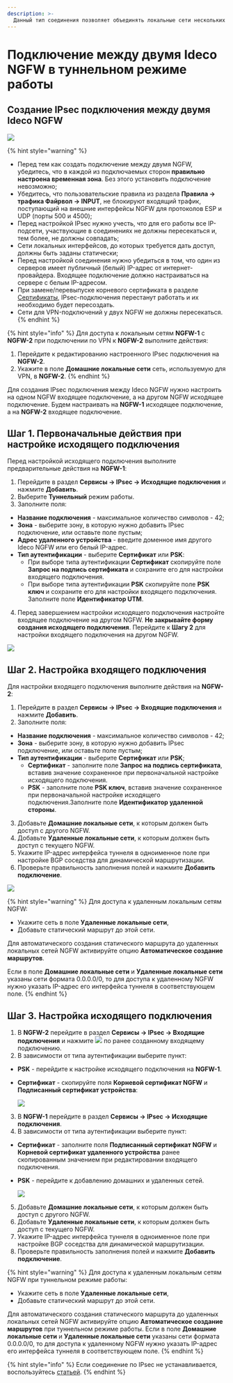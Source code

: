 ```yaml
---
description: >-
  Данный тип соединения позволяет объединять локальные сети нескольких серверов Ideco NGFW.
---
```


# Подключение между двумя Ideco NGFW в туннельном режиме работы

## Создание IPsec подключения между двумя Ideco NGFW

![](../../../../.gitbook/assets/ipsec-step1.png)

{% hint style="warning" %}
* Перед тем как создать подключение между двумя NGFW, убедитесь, что в каждой из подключаемых сторон **правильно настроена временная зона**. Без этого установить подключение невозможно;
* Убедитесь, что пользовательские правила из раздела **Правила -> трафика Файрвол -> INPUT**, не блокируют входящий трафик, поступающий на внешние интерфейсы NGFW для протоколов ESP и UDP (порты 500 и 4500);
* Перед настройкой IPsec нужно учесть, что для его работы все IP-подсети, участвующие в соединениях не должны пересекаться и, тем более, не должны совпадать;
* Сети локальных интерфейсов, до которых требуется дать доступ, должны быть заданы статически;
* Перед настройкой соединения нужно убедиться в том, что один из серверов имеет публичный (белый) IP-адрес от интернет-провайдера. Входящее подключение должно настраиваться на сервере с белым IP-адресом.
* При замене/перевыпуске корневого сертификата в разделе [Сертификаты](../certificates/), IPsec-подключения перестанут работать и их необходимо будет пересоздать.
* Сети для VPN-подключений у двух NGFW не должны пересекаться.
{% endhint %}

{% hint style="info" %}
Для доступа к локальным сетям **NGFW-1** c **NGFW-2** при подключении по VPN к **NGFW-2** выполните действия:

1. Перейдите к редактированию настроенного IPsec подключения на **NGFW-2**. 
2. Укажите в поле **Домашние локальные сети** сеть, используемую для VPN, в **NGFW-2**.
{% endhint %}

Для создания IPsec подключения между Ideco NGFW нужно настроить на одном NGFW входящее подключение, а на другом NGFW исходящее подключение. Будем настраивать на **NGFW-1** исходящее подключение, а на **NGFW-2** входящее подключение.

## Шаг 1. Первоначальные действия при настройке исходящего подключения

Перед настройкой исходящего подключения выполните предварительные действия на **NGFW-1**:

1. Перейдите в  раздел **Сервисы -> IPsec -> Исходящие подключения** и нажмите **Добавить**.
2. Выберите **Туннельный** режим работы.
3. Заполните поля:

* **Название подключения** - максимальное количество символов - 42;
* **Зона** - выберите зону, в которую нужно добавить IPsec подключение, или оставьте поле пустым;
* **Адрес удаленного устройства** - введите доменное имя другого Ideco NGFW или его белый IP-адрес.
* **Тип аутентификации** - выберите **Сертификат** или **PSK**:
  * При выборе типа аутентификации **Сертификат** скопируйте поле **Запрос на подпись сертификата** и сохраните его для настройки входящего подключения.
  * При выборе типа аутентификации **PSK** скопируйте поле **PSK ключ** и сохраните его для настройки входящего подключения. Заполните поле **Идентификатор UTM**.

4. Перед завершением настройки исходящего подключения настройте входящее подключение на другом NGFW. **Не закрывайте форму создания исходящего подключения**. Перейдите к **Шагу 2** для настройки входящего подключения на другом NGFW.

![](../../../../.gitbook/assets/ipsec-step2.png)

## Шаг 2. Настройка входящего подключения

Для настройки входящего подключения выполните действия на **NGFW-2**:

1. Перейдите в раздел **Сервисы -> IPsec -> Входящие подключения** и нажмите **Добавить**.
2. Заполните поля:

* **Название подключения** - максимальное количество символов - 42;
* **Зона** - выберите зону, в которую нужно добавить IPsec подключение, или оставьте поле пустым;
* **Тип аутентификации** - выберите **Сертификат** или **PSK**;
  * **Сертификат** - заполните поле **Запрос на подпись сертификата**, вставив значение сохраненное при первоначальной настройке исходящего подключения.
  * **PSK** - заполните поле **PSK ключ**, вставив значение сохраненное при первоначальной настройке исходящего подключения.Заполните поле **Идентификатор удаленной стороны**.
   
3. Добавьте **Домашние локальные сети**, к которым должен быть доступ с другого NGFW.
4. Добавьте **Удаленные локальные сети**, к которым должен быть доступ с текущего NGFW.
5. Укажите IP-адрес интерфейса туннеля в одноименное поле при настройке BGP соседства для динамической маршрутизации.
6. Проверьте правильность заполнения полей и нажмите **Добавить подключение**.

![](../../../../.gitbook/assets/ipsec-step3.png)

{% hint style="warning" %}
Для доступа к удаленным локальным сетям NGFW:
* Укажите сеть в поле **Удаленные локальные сети**, 
* Добавьте статический маршрут до этой сети.

Для автоматического создания статического маршрута до удаленных локальных сетей NGFW активируйте опцию **Автоматическое создание маршрутов**. 

Если в поле **Домашние локальные сети** и **Удаленные локальные сети** указаны сети формата 0.0.0.0/0, то для доступа к удаленному NGFW нужно указать IP-адрес его интерфейса туннеля в соответствующем поле.
{% endhint %}

## Шаг 3. Настройка исходящего подключения

1. В **NGFW-2** перейдите в  раздел **Сервисы -> IPsec -> Входящие подключения** и нажмите ![](../../../../.gitbook/assets/icon-edit.png) по ранее созданному входящему подключению.
2. В зависимости от типа аутентификации выберите пункт:
  * **PSK** - перейдите к настройке исходящего подключения на **NGFW-1**.
  * **Сертификат** - скопируйте поля **Корневой сертификат NGFW** и **Подписанный сертификат устройства**:

    ![](../../../../.gitbook/assets/ipsec-step4.png)
    
3. В **NGFW-1** перейдите в раздел **Сервисы -> IPsec -> Исходящие подключения**.
4. В зависимости от типа аутентификации выберите пункт:
  * **Сертификат** - заполните поля **Подписанный сертификат NGFW** и **Корневой сертификат удаленного устройства** ранее скопированным значением при редактировании входящего подключения.
  * **PSK** - перейдите к добавлению домашних и удаленных сетей.
  
    ![](../../../../.gitbook/assets/ipsec-step5.png)

5.  Добавьте **Домашние локальные сети**, к которым должен быть доступ с другого NGFW.
6. Добавьте **Удаленные локальные сети**, к которым должен быть доступ с текущего NGFW.
7. Укажите IP-адрес интерфейса туннеля в одноименное поле при настройке BGP соседства для динамической маршрутизации.
8. Проверьте правильность заполнения полей и нажмите **Добавить подключение**.

{% hint style="warning" %}
Для доступа к удаленным локальным сетям NGFW при туннельном режиме работы:
* Укажите сеть в поле **Удаленные локальные сети**, 
* Добавьте статический маршрут до этой сети.

Для автоматического создания статического маршрута до удаленных локальных сетей NGFW активируйте опцию **Автоматическое создание маршрутов** при туннельном режиме работы. Если в поле **Домашние локальные сети** и **Удаленные локальные сети** указаны сети формата 0.0.0.0/0, то для доступа к удаленному NGFW нужно указать IP-адрес его интерфейса туннеля в соответствующем поле.
{% endhint %}

{% hint style="info" %}
Если соединение по IPsec не устанавливается, воспользуйтесь [статьей](../../../../recipes/problem-diagnosis/ipsec.md).
{% endhint %}
